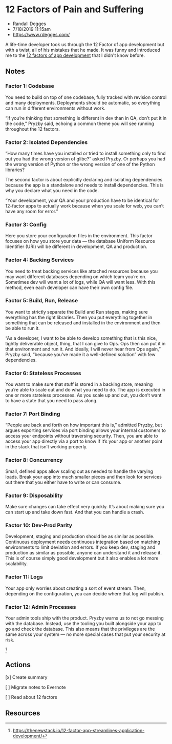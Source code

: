 # 12 Factors of Pain and Suffering

* Randall Degges
* 7/18/2019 11:15am
* https://www.rdegges.com/

<!-- Summary: -->
A life-time developer took us through the 12 Factor of app development but with a twist, all of his mistakes that he made. It was funny and introduced me to the [12 factors of app development](https://thenewstack.io/12-factor-app-streamlines-application-development/) that I didn't know before.

## Notes

### Factor 1: Codebase
You need to build on top of one codebase, fully tracked with revision control and many deployments. Deployments should be automatic, so everything can run in different environments without work.

“If you’re thinking that something is different in dev than in QA, don’t put it in the code,” Pryzby said, echoing a common theme you will see running throughout the 12 factors.

### Factor 2: Isolated Dependencies
“How many times have you installed or tried to install something only to find out you had the wrong version of glibc?” asked Pryzby. Or perhaps you had the wrong version of Python or the wrong version of one of the Python libraries?

The second factor is about explicitly declaring and isolating dependencies because the app is a standalone and needs to install dependencies. This is why you declare what you need in the code.

“Your development, your QA and your production have to be identical for 12-factor apps to actually work because when you scale for web, you can’t have any room for error.”

### Factor 3: Config
Here you store your configuration files in the environment. This factor focuses on how you store your data — the database Uniform Resource Identifier (URI) will be different in development, QA and production.

### Factor 4: Backing Services
You need to treat backing services like attached resources because you may want different databases depending on which team you’re on. Sometimes dev will want a lot of logs, while QA will want less. With this method, even each developer can have their own config file.

### Factor 5: Build, Run, Release
You want to strictly separate the Build and Run stages, making sure everything has the right libraries. Then you put everything together in something that can be released and installed in the environment and then be able to run it.

“As a developer, I want to be able to develop something that is this nice, tightly deliverable object, thing, that I can give to Ops. Ops then can put it in that environment and run it. And ideally, I will never hear from Ops again,” Pryzby said, “because you’ve made it a well-defined solution” with few dependencies.

### Factor 6: Stateless Processes
You want to make sure that stuff is stored in a backing store, meaning you’re able to scale out and do what you need to do. The app is executed in one or more stateless processes. As you scale up and out, you don’t want to have a state that you need to pass along.

### Factor 7: Port Binding
“People are back and forth on how important this is,” admitted Pryzby, but argues exporting services via port binding allows your internal customers to access your endpoints without traversing security. Then, you are able to access your app directly via a port to know if it’s your app or another point in the stack that isn’t working properly.

### Factor 8: Concurrency
Small, defined apps allow scaling out as needed to handle the varying loads. Break your app into much smaller pieces and then look for services out there that you either have to write or can consume.

### Factor 9: Disposability
Make sure changes can take effect very quickly. It’s about making sure you can start up and take down fast. And that you can handle a crash.

### Factor 10: Dev-Prod Parity
Development, staging and production should be as similar as possible. Continuous deployment needs continuous integration based on matching environments to limit deviation and errors. If you keep dev, staging and production as similar as possible, anyone can understand it and release it. This is of course simply good development but it also enables a lot more scalability.

### Factor 11: Logs
Your app only worries about creating a sort of event stream. Then, depending on the configuration, you can decide where that log will publish.

### Factor 12: Admin Processes
Your admin tools ship with the product. Pryzby warns us to not go messing with the database. Instead, use the tooling you built alongside your app to go and check the database. This also means that the privileges are the same across your system — no more special cases that put your security at risk.

[^1]

## Actions
[x] Create summary

[ ] Migrate notes to Evernote

[ ] Read about 12 factors

## Resources

<!-- Footnotes -->
[^1]: https://thenewstack.io/12-factor-app-streamlines-application-development/
